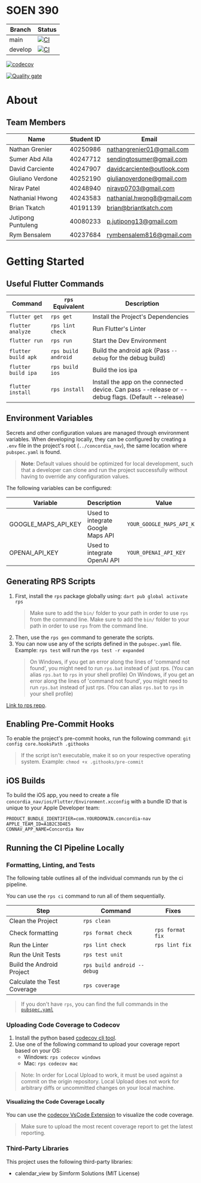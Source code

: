 # SOEN 390

| Branch  | Status                                                                                                                                                                       |
| ------- | ---------------------------------------------------------------------------------------------------------------------------------------------------------------------------- |
| main    | [![CI](https://github.com/SOEN-390-W2025/SOEN-390/actions/workflows/ci.yaml/badge.svg)](https://github.com/SOEN-390-W2025/SOEN-390/actions/workflows/ci.yaml)                |
| develop | [![CI](https://github.com/SOEN-390-W2025/SOEN-390/actions/workflows/ci.yaml/badge.svg?branch=develop)](https://github.com/SOEN-390-W2025/SOEN-390/actions/workflows/ci.yaml) |

[![codecov](https://codecov.io/github/NathanGrenier/SOEN-390/graph/badge.svg?token=QWLVNVQUYB)](https://codecov.io/github/NathanGrenier/SOEN-390)

[![Quality gate](https://sonarcloud.io/api/project_badges/quality_gate?project=SOEN-390-W2025_SOEN-390)](https://sonarcloud.io/summary/new_code?id=SOEN-390-W2025_SOEN-390)

# About

## Team Members

| Name               | Student ID | Email                      |
| ------------------ | ---------- | -------------------------- |
| Nathan Grenier     | 40250986   | nathangrenier01@gmail.com  |
| Sumer Abd Alla     | 40247712   | sendingtosumer@gmail.com   |
| David Carciente    | 40247907   | davidcarciente@outlook.com |
| Giuliano Verdone   | 40252190   | giulianoverdone@gmail.com  |
| Nirav Patel        | 40248940   | niravp0703@gmail.com       |
| Nathanial Hwong    | 40243583   | nathanial.hwong8@gmail.com |
| Brian Tkatch       | 40191139   | brian@briantkatch.com      |
| Jutipong Puntuleng | 40080233   | p.jutipong13@gmail.com     |
| Rym Bensalem       | 40237684   | rymbensalem816@gmail.com   |

# Getting Started

## Useful Flutter Commands

| Command             | `rps` Equivalent    | Description                                                                                       |
| ------------------- | ------------------- | ------------------------------------------------------------------------------------------------- |
| `flutter get`       | `rps get`           | Install the Project's Dependencies                                                                |
| `flutter analyze`   | `rps lint check`    | Run Flutter's Linter                                                                              |
| `flutter run`       | `rps run`           | Start the Dev Environment                                                                         |
| `flutter build apk` | `rps build android` | Build the android apk (Pass `--debug` for the debug build)                                        |
| `flutter build ipa` | `rps build ios`     | Build the ios ipa                                                                                 |
| `flutter install`   | `rps install`       | Install the app on the connected device. Can pass --release or --debug flags. (Default --release) |

## Environment Variables

Secrets and other configuration values are managed through environment variables. When developing locally, they can be configured by creating a `.env` file in the project's root (`../concordia_nav`), the same location where `pubspec.yaml` is found.

> **Note**: Default values should be optimized for local development, such that
> a developer can clone and run the project successfully without having to
> override any configuration values.

The following variables can be configured:

| Variable            | Description                       | Value                      |
| ------------------- | --------------------------------- | -------------------------- |
| GOOGLE_MAPS_API_KEY | Used to integrate Google Maps API | `YOUR_GOOGLE_MAPS_API_KEY` |
| OPENAI_API_KEY      | Used to integrate OpenAI API      | `YOUR_OPENAI_API_KEY`      |

## Generating RPS Scripts

1. First, install the `rps` package globally using: `dart pub global activate rps`
   > Make sure to add the `bin/` folder to your path in order to use `rps` from the command line.
   > Make sure to add the `bin/` folder to your path in order to use `rps` from the command line.
2. Then, use the `rps gen` command to generate the scripts.
3. You can now use any of the scripts defined in the `pubspec.yaml` file. Example: `rps test` will run the `rps test -r expanded`
   > On Windows, if you get an error along the lines of 'command not found', you might need to run `rps.bat` instead of just rps. (You can alias `rps.bat` to `rps` in your shell profile)
   > On Windows, if you get an error along the lines of 'command not found', you might need to run `rps.bat` instead of just rps. (You can alias `rps.bat` to `rps` in your shell profile)

[Link to rps repo](https://pub.dev/packages/rps).

## Enabling Pre-Commit Hooks

To enable the project's pre-commit hooks, run the following command: `git config core.hooksPath .githooks`

> If the script isn't executable, make it so on your respective operating system. Example: `chmod +x .githooks/pre-commit`

## iOS Builds

To build the iOS app, you need to create a file
`concordia_nav/ios/Flutter/Environment.xcconfig` with a bundle ID that is unique to your
Apple Developer team:

```
PRODUCT_BUNDLE_IDENTIFIER=com.YOURDOMAIN.concordia-nav
APPLE_TEAM_ID=A1B2C3D4E5
CONNAV_APP_NAME=Concordia Nav
```

## Running the CI Pipeline Locally

### Formatting, Linting, and Tests 
The following table outlines all of the individual commands run by the ci pipeline.

You can use the `rps ci` command to run all of them sequentially.

| Step                        | Command                     | Fixes            |
| --------------------------- | --------------------------- | ---------------- |
| Clean the Project           | `rps clean`                 |                  |
| Check formatting            | `rps format check`          | `rps format fix` |
| Run the Linter              | `rps lint check`            | `rps lint fix`   |
| Run the Unit Tests          | `rps test unit`             |                  |
| Build the Android Project   | `rps build android --debug` |                  |
| Calculate the Test Coverage | `rps coverage`              |                  |

> If you don't have `rps`, you can find the full commands in the [`pubspec.yaml`](./concordia_nav/pubspec.yaml)

### Uploading Code Coverage to Codecov

1. Install the python based [codecov cli tool](https://docs.codecov.com/docs/codecov-uploader#download-using-pip).
2. Use one of the following command to upload your coverage report based on your OS:
   - Windows: `rps codecov windows`
   - Mac: `rps codecov mac`

> Note: In order for Local Upload to work, it must be used against a commit on the origin repository. Local Upload does not work for arbitrary diffs or uncommitted changes on your local machine.

#### Visualizing the Code Coverage Locally
You can use the [codecov VsCode Extension](https://docs.codecov.com/docs/vscode-extension) to visualize the code coverage.

> Make sure to upload the most recent coverage report to get the latest reporting.

### Third-Party Libraries
This project uses the following third-party libraries:

- calendar_view by Simform Solutions (MIT License)